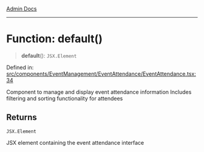 [Admin Docs](/)

***

# Function: default()

> **default**(): `JSX.Element`

Defined in: [src/components/EventManagement/EventAttendance/EventAttendance.tsx:34](https://github.com/PalisadoesFoundation/talawa-admin/blob/main/src/components/EventManagement/EventAttendance/EventAttendance.tsx#L34)

Component to manage and display event attendance information
Includes filtering and sorting functionality for attendees

## Returns

`JSX.Element`

JSX element containing the event attendance interface
